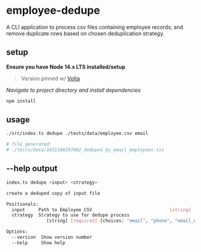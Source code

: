 # employee-dedupe

A CLI application to process csv files containing employee records,
and remove duplicate rows based on chosen deduplication strategy.

## setup

**Ensure you have Node 14.x LTS installed/setup**

> Version pinned w/ [Volta](https://volta.sh/)

_Navigate to project directory and install dependencies_

```sh
npm install
```

## usage

```sh
./src/index.ts dedupe ./tests/data/employee.csv email

# file generated:
# ./tests/data/1631180297082_deduped_by_email_employees.csv
```

## --help output

```sh
index.ts dedupe <input> <strategy>

create a deduped copy of input file

Positionals:
  input     Path to Employee CSV                             [string] [required]
  strategy  Strategy to use for dedupe process
               [string] [required] [choices: "email", "phone", "email_or_phone"]

Options:
  --version  Show version number                                       [boolean]
  --help     Show help                                                 [boolean]
```
